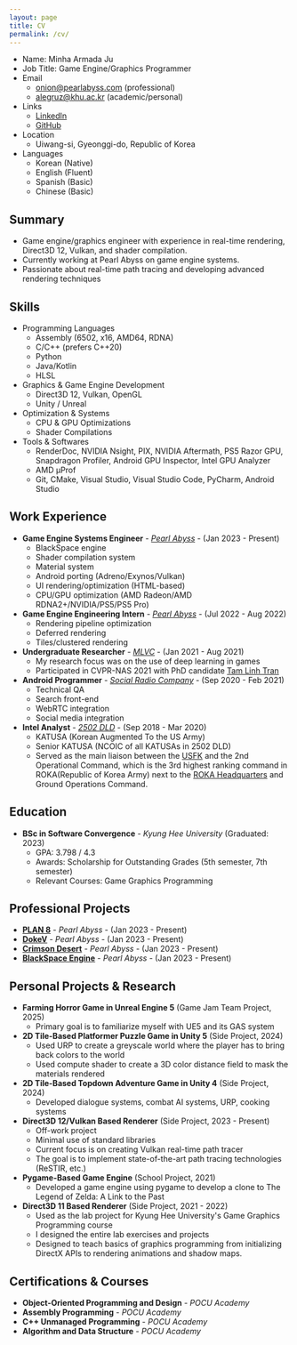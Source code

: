 ```yaml
---
layout: page
title: CV
permalink: /cv/
---
```


* Name: Minha Armada Ju
* Job Title: Game Engine/Graphics Programmer
* Email
    * onion@pearlabyss.com (professional)
    * alegruz@khu.ac.kr (academic/personal)
* Links
    * [LinkedIn](https://www.linkedin.com/in/alegruz)
    * [GitHub](https://github.com/Alegruz)
* Location
    * Uiwang-si, Gyeonggi-do, Republic of Korea
* Languages
    * Korean (Native)
    * English (Fluent)
    * Spanish (Basic)
    * Chinese (Basic)

## Summary

* Game engine/graphics engineer with experience in real-time rendering, Direct3D 12, Vulkan, and shader compilation.
* Currently working at Pearl Abyss on game engine systems.
* Passionate about real-time path tracing and developing advanced rendering techniques

## Skills

* Programming Languages
    * Assembly (6502, x16, AMD64, RDNA)
    * C/C++ (prefers C++20)
    * Python
    * Java/Kotlin
    * HLSL
* Graphics & Game Engine Development
    * Direct3D 12, Vulkan, OpenGL
    * Unity / Unreal
* Optimization & Systems
    * CPU & GPU Optimizations
    * Shader Compilations
* Tools & Softwares
    * RenderDoc, NVIDIA Nsight, PIX, NVIDIA Aftermath, PS5 Razor GPU, Snapdragon Profiler, Android GPU Inspector, Intel GPU Analyzer 
    * AMD &micro;Prof
    * Git, CMake, Visual Studio, Visual Studio Code, PyCharm, Android Studio

## Work Experience

* **Game Engine Systems Engineer** - [*Pearl Abyss*](https://www.pearlabyss.com/en-US) - (Jan 2023 - Present)
    * BlackSpace engine
    * Shader compilation system
    * Material system
    * Android porting (Adreno/Exynos/Vulkan)
    * UI rendering/optimization (HTML-based)
    * CPU/GPU optimization (AMD Radeon/AMD RDNA2+/NVIDIA/PS5/PS5 Pro)
* **Game Engine Engineering Intern** - [*Pearl Abyss*](https://www.pearlabyss.com/en-US) - (Jul 2022 - Aug 2022)
    * Rendering pipeline optimization
    * Deferred rendering
    * Tiles/clustered rendering
* **Undergraduate Researcher** - [*MLVC*](https://mlvc.khu.ac.kr/contact) - (Jan 2021 - Aug 2021)
    * My research focus was on the use of deep learning in games
    * Participated in CVPR-NAS 2021 with PhD candidate [Tam Linh Tran](https://mlvc.khu.ac.kr/team)
* **Android Programmer** - [*Social Radio Company*](https://www.linkedin.com/company/socialradiocompany/) - (Sep 2020 - Feb 2021)
    * Technical QA
    * Search front-end
    * WebRTC integration
    * Social media integration
* **Intel Analyst** - [*2502 DLD*](https://www.facebook.com/2502nddld) - (Sep 2018 - Mar 2020)
    * KATUSA (Korean Augmented To the US Army)
    * Senior KATUSA (NCOIC of all KATUSAs in 2502 DLD)
    * Served as the main liaison between the [USFK](https://www.usfk.mil/) and the 2nd Operational Command, which is the 3rd highest ranking command in ROKA(Republic of Korea Army) next to the [ROKA Headquarters](https://www.army.mil.kr/sites/army/index.do) and Ground Operations Command.

## Education

* **BSc in Software Convergence** - *Kyung Hee University* (Graduated: 2023)
    * GPA: 3.798 / 4.3
    * Awards: Scholarship for Outstanding Grades (5th semester, 7th semester)
    * Relevant Courses: Game Graphics Programming

## Professional Projects

* [**PLAN 8**](https://plan8.pearlabyss.com/en/Main/Index) - *Pearl Abyss* - (Jan 2023 - Present)
* [**DokeV**](https://dokev.pearlabyss.com/en/Main/Index) - *Pearl Abyss* - (Jan 2023 - Present)
* [**Crimson Desert**](https://crimsondesert.pearlabyss.com/en-US/Main/Index) - *Pearl Abyss* - (Jan 2023 - Present)
* [**BlackSpace Engine**](https://www.ign.com/articles/pearl-abyss-dokev-graphics-blackspace-engine) - *Pearl Abyss* - (Jan 2023 - Present)

## Personal Projects & Research

* **Farming Horror Game in Unreal Engine 5** (Game Jam Team Project, 2025)
    * Primary goal is to familiarize myself with UE5 and its GAS system
* **2D Tile-Based Platformer Puzzle Game in Unity 5** (Side Project, 2024)
    * Used URP to create a greyscale world where the player has to bring back colors to the world
    * Used compute shader to create a 3D color distance field to mask the materials rendered
* **2D Tile-Based Topdown Adventure Game in Unity 4** (Side Project, 2024)
    * Developed dialogue systems, combat AI systems, URP, cooking systems
* **Direct3D 12/Vulkan Based Renderer** (Side Project, 2023 - Present)
    * Off-work project
    * Minimal use of standard libraries
    * Current focus is on creating Vulkan real-time path tracer
    * The goal is to implement state-of-the-art path tracing technologies (ReSTIR, etc.)
* **Pygame-Based Game Engine** (School Project, 2021)
    * Developed a game engine using pygame to develop a clone to The Legend of Zelda: A Link to the Past
* **Direct3D 11 Based Renderer** (Side Project, 2021 - 2022)
    * Used as the lab project for Kyung Hee University's Game Graphics Programming course
    * I designed the entire lab exercises and projects
    * Designed to teach basics of graphics programming from initializing DirectX APIs to rendering animations and shadow maps.

## Certifications & Courses

* **Object-Oriented Programming and Design** - *POCU Academy*
* **Assembly Programming** - *POCU Academy*
* **C++ Unmanaged Programming** - *POCU Academy*
* **Algorithm and Data Structure** - *POCU Academy*
